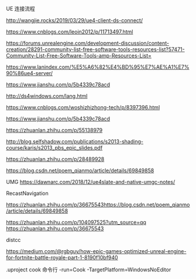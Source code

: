 UE 连接流程

http://wangjie.rocks/2019/03/29/ue4-client-ds-connect/

https://www.cnblogs.com/leoin2012/p/11713497.html

https://forums.unrealengine.com/development-discussion/content-creation/28291-community-list-free-software-tools-resources-list?57471-Community-List-Free-Software-Tools-amp-Resources-List=

https://www.lanindex.com/%E5%A6%82%E4%BD%95%E7%AE%A1%E7%90%86ue4-server/

https://www.jianshu.com/p/5b4339c78acd

http://ds4windows.com/lang.html

https://www.cnblogs.com/woshizhizhong-tech/p/8397396.html

https://www.jianshu.com/p/5b4339c78acd

https://zhuanlan.zhihu.com/p/55138979

http://blog.selfshadow.com/publications/s2013-shading-course/karis/s2013_pbs_epic_slides.pdf

https://zhuanlan.zhihu.com/p/28489928

https://blog.csdn.net/poem_qianmo/article/details/69849858

UMG
https://dawnarc.com/2018/12/ue4slate-and-native-umgc-notes/

RecastNavigation

https://zhuanlan.zhihu.com/p/36675543https://blog.csdn.net/poem_qianmo/article/details/69849858


https://zhuanlan.zhihu.com/p/104097525?utm_source=qq
https://zhuanlan.zhihu.com/p/36675543

distcc

https://medium.com/@rgbguy/how-epic-games-optimized-unreal-engine-for-fortnite-battle-royale-part-1-8190f10bf940



.uproject cook 命令行
 -run=Cook  -TargetPlatform=WindowsNoEditor